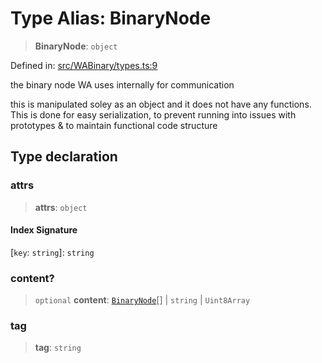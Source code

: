# Type Alias: BinaryNode

> **BinaryNode**: `object`

Defined in: [src/WABinary/types.ts:9](https://github.com/Fokusdotid/Baileys/blob/f4c7971f59af0b012f8de667e7a21ae12f7bbf19/src/WABinary/types.ts#L9)

the binary node WA uses internally for communication

this is manipulated soley as an object and it does not have any functions.
This is done for easy serialization, to prevent running into issues with prototypes &
to maintain functional code structure

## Type declaration

### attrs

> **attrs**: `object`

#### Index Signature

\[`key`: `string`\]: `string`

### content?

> `optional` **content**: [`BinaryNode`](BinaryNode.md)[] \| `string` \| `Uint8Array`

### tag

> **tag**: `string`
